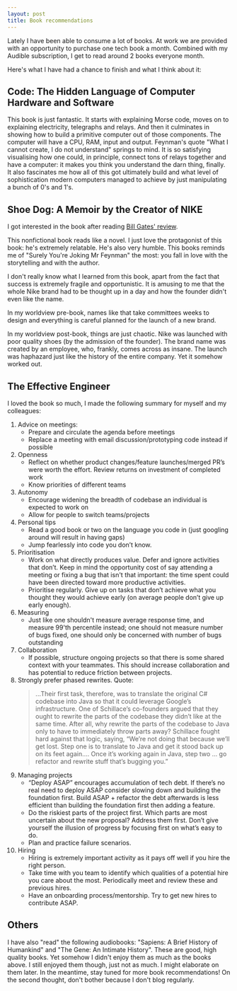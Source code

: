 ```yaml
---
layout: post
title: Book recommendations
---
```


Lately I have been able to consume a lot of books. At work we are provided
with an opportunity to purchase one tech book a month. Combined with my Audible
subscription, I get to read around 2 books everyone month.

Here's what I have had a chance to finish and what I think about it:

## Code: The Hidden Language of Computer Hardware and Software

This book is just fantastic. It starts with explaining Morse code, moves on to
explaining electricity, telegraphs and relays. And then it culminates in
showing how to build a primitive computer out of those components. The computer
will have a CPU, RAM, input and output. Feynman's quote "What I cannot create,
I do not understand" springs to mind. It is so satisfying visualising how one
could, in principle, connect tons of relays together and have a computer: it
makes you think you understand the darn thing, finally. It also fascinates me
how all of this got ultimately build and what level of sophistication modern
computers managed to achieve by just manipulating a bunch of 0's and 1's.

## Shoe Dog: A Memoir by the Creator of NIKE

I got interested in the book after reading [Bill Gates' review][1].

This nonfictional book reads like a novel. I just love the protagonist of this
book: he's extremely relatable. He's also very humble. This books reminds me of
"Surely You're Joking Mr Feynman" the most: you fall in love with the
storytelling and with the author.

I don't really know what I learned from this book, apart from the fact that
success is extremely fragile and opportunistic. It is amusing to me that the
whole Nike brand had to be thought up in a day and how the founder didn't even
like the name.

In my worldview pre-book, names like that take committees weeks to design and
everything is careful planned for the launch of a new brand.

In my worldview post-book, things are just chaotic. Nike was launched with
poor quality shoes (by the admission of the founder). The brand name was created
by an employee, who, frankly, comes across as insane. The launch was haphazard
just like the history of the entire company. Yet it somehow worked out.


## The Effective Engineer

I loved the book so much, I made the following summary for myself and my colleagues:

1. Advice on meetings:
    * Prepare and circulate the agenda before meetings
    * Replace a meeting with email discussion/prototyping code instead if possible
2. Openness
    * Reflect on whether product changes/feature launches/merged PR’s were worth the effort. Review returns on investment of completed work
    * Know priorities of different teams
3. Autonomy
    * Encourage widening the breadth of codebase an individual is expected to work on
    * Allow for people to switch teams/projects
4. Personal tips
    * Read a good book or two on the language you code in (just googling around will result in having gaps)
    * Jump fearlessly into code you don’t know.
5. Prioritisation
    * Work on what directly produces value. Defer and ignore activities that don’t. Keep in mind the opportunity cost of say attending a meeting or fixing a bug that isn't that important: the time spent could have been directed toward more productive activities.
    * Prioritise regularly. Give up on tasks that don’t achieve what you thought they would achieve early (on average people don’t give up early enough).
6. Measuring
    * Just like one shouldn't measure average response time, and measure 99'th percentile instead; one should not measure number of bugs fixed, one should only be concerned with number of bugs outstanding
7. Collaboration
    * If possible, structure ongoing projects so that there is some shared context with your teammates. This should increase collaboration and has potential to reduce friction between projects.
8. Strongly prefer phased rewrites. Quote:
    > ...Their first task, therefore, was to translate the original C# codebase into Java so that it could leverage Google’s infrastructure. One of Schillace’s co-founders argued that they ought to rewrite the parts of the codebase they didn’t like at the same time. After all, why rewrite the parts of the codebase to Java only to have to immediately throw parts away? Schillace fought hard against that logic, saying, “We’re not doing that because we’ll get lost. Step one is to translate to Java and get it stood back up on its feet again…. Once it’s working again in Java, step two … go refactor and rewrite stuff that’s bugging you.”
9. Managing projects
    * “Deploy ASAP” encourages accumulation of tech debt. If there’s no real need to deploy ASAP consider slowing down and building the foundation first. Build ASAP + refactor the debt afterwards is less efficient than building the foundation first then adding a feature.
    * Do the riskiest parts of the project first. Which parts are most uncertain about the new proposal? Address them first. Don’t give yourself the illusion of progress by focusing first on what’s easy to do.
    * Plan and practice failure scenarios.
10. Hiring
    * Hiring is extremely important activity as it pays off well if you hire the right person.
    * Take time with you team to identify which qualities of a potential hire you care about the most. Periodically meet and review these and previous hires.
    * Have an onboarding process/mentorship. Try to get new hires to contribute ASAP.

## Others

I have also "read" the following audiobooks: "Sapiens: A Brief History of
Humankind" and "The Gene: An Intimate History". These are good, high quality
books. Yet somehow I didn't enjoy them as much as the books above. I still
enjoyed them though, just not as much. I might elaborate on them later. In the
meantime, stay tuned for more book recommendations! On the second thought,
don't bother because I don't blog regularly.


[1]: https://www.gatesnotes.com/Books/Shoe-Dog
